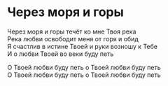 # Через моря и горы
Через моря и горы течёт ко мне Твоя река  
Река любви освободит меня от горя и обид  
Я счастлив в истине Твоей и руки возношу к Тебе  
И о любви Твоей во веки буду петь  
  
О Твоей любви буду петь о Твоей любви буду петь  
О Твоей любви буду петь о Твоей любви буду петь
